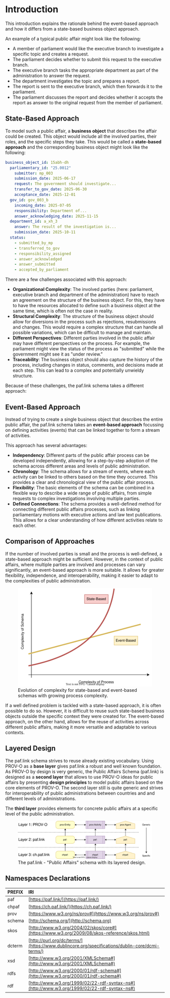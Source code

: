 # Introduction

This introduction explains the rationale behind the event-based approach and how it differs from a state-based business object approach.

An example of a typical public affair might look like the following:

- A member of parliament would like the executive branch to investigate a specific topic and creates a request.
- The parliament decides whether to submit this request to the executive branch.
- The executive branch tasks the appropriate department as part of the administration to answer the request.
- The department investigates the topic and prepares a report.
- The report is sent to the executive branch, which then forwards it to the parliament.
- The parliament discusses the report and decides whether it accepts the report as answer to the original request from the member of parliament.

## State-Based Approach

To model such a public affair, a **business object** that describes the affair could be created. This object would include all the involved parties, their roles, and the specific steps they take. This would be called a **state-based approach** and the corresponding business object might look like the following:

```yaml
business_object_id: 15abh-dh
  parliamentary_id: "25.0012"
    submitter: mp_003
    submission_date: 2025-06-17
    request: The government should investigate...
    transfer_to_gov_date: 2025-06-30
    acceptance_date: 2025-12-01
  gov_id: gov_003_b
    incoming_date: 2025-07-05
    responsibility: Department of...
    answer_acknowledging_date: 2025-11-15
  department_id: a_xh_3
    answer: The result of the investigation is...
    submission_date: 2025-10-11
  status:
    - submitted_by_mp
    - transferred_to_gov
    - responsibility_assigned
    - answer_acknowledged
    - answer_submitted
    - accepted_by_parliament
```

There are a few challenges associated with this approach:

- **Organizational Complexity**: The involved parties (here: parliament, executive branch and department of the administration) have to reach an agreement on the structure of the business object. For this, they have to have the resources allocated to define such a business object at the same time, which is often not the case in reality.
- **Structural Complexity**: The structure of the business object should allow for diversions in the process such as rejections, resubmissions and changes. This would require a complex structure that can handle all possible variations, which can be difficult to manage and maintain.
- **Different Perspectives**: Different parties involved in the public affair may have different perspectives on the process. For example, the parliament might view the status of the process as "submitted" while the government might see it as "under review."
- **Traceability**: The business object should also capture the history of the process, including changes in status, comments, and decisions made at each step. This can lead to a complex and potentially unwieldy structure.

Because of these challenges, the paf.link schema takes a different approach:

## Event-Based Approach

Instead of trying to create a single business object that describes the entire public affair, the paf.link schema takes an **event-based approach** focussing on defining activities (events) that can be linked together to form a stream of activities.

This approach has several advantages:

- **Independency**: Different parts of the public affair process can be developed independently, allowing for a step-by-step adoption of the schema across different areas and levels of public administration.
- **Chronology**: The schema allows for a stream of events, where each activity can be linked to others based on the time they occurred. This provides a clear and chronological view of the public affair process.
- **Flexibility**: The basic elements of the schema can be combined in a flexible way to describe a wide range of public affairs, from simple requests to complex investigations involving multiple parties.
- **Defined Connections**: The schema provides a well-defined method for connecting different public affairs processes, such as linking parliamentary motions with executive actions and law text publications. This allows for a clear understanding of how different activities relate to each other.

## Comparison of Approaches

If the number of involved parties is small and the process is well-defined, a state-based approach might be sufficient. However, in the context of public affairs, where multiple parties are involved and processes can vary significantly, an event-based approach is more suitable. It allows for greater flexibility, independence, and interoperability, making it easier to adapt to the complexities of public administration.

<figure id="state-vs-event">
  <img src="img/state-vs-event.svg" alt="state-based vs event-based" />
  <figcaption>
    Evolution of complexity for state-based and event-based schemas with growing process complexity.
  </figcaption>
</figure>

If a well defined problem is tackled with a state-based approach, it is often possible to do so. However, it is difficult to reuse such state-based business objects outside the specific context they were created for. The event-based approach, on the other hand, allows for the reuse of activities across different public affairs, making it more versatile and adaptable to various contexts.

## Layered Design

The paf.link schema strives to reuse already existing vocabulary. Using PROV-O as a **base layer** gives paf.link a robust and well known foundation. As PROV-O by design is very generic, the Public Affairs Schema (paf.link) is designed as a **second layer** that allows to use PROV-O ideas for public affairs by presenting **design principles** to model public affairs based on the core elements of PROV-O. The second layer still is quite generic and strives for interoperability of public administrations between countries and and different levels of administrations.

The **third layer** provides elements for concrete public affairs at a specific level of the public administration.

<figure id="figure">
  <img src="img/layers.svg" alt="Layered Design" />
  <figcaption>
    The paf.link - "Public Affairs" schema with its layered design.
  </figcaption>
</figure>

## Namespaces Declarations

| PREFIX | IRI |
| :--- | :--- |
| paf | [https://paf.link/](https://paf.link/) |
| chpaf | [https://ch.paf.link/](https://ch.paf.link/) |
| prov | [https://www.w3.org/ns/prov#](https://www.w3.org/ns/prov#) |
| schema | [http://schema.org/](http://schema.org) |
| skos | [http://www.w3.org/2004/02/skos/core#](https://www.w3.org/2009/08/skos-reference/skos.html) |
| dcterm | [http://purl.org/dc/terms/](https://www.dublincore.org/specifications/dublin-core/dcmi-terms/) |
| xsd | [http://www.w3.org/2001/XMLSchema#](http://www.w3.org/2001/XMLSchema#) |
| rdfs | [http://www.w3.org/2000/01/rdf-schema#](http://www.w3.org/2000/01/rdf-schema#) |
| rdf | [http://www.w3.org/1999/02/22-rdf-syntax-ns#](http://www.w3.org/1999/02/22-rdf-syntax-ns#) |
